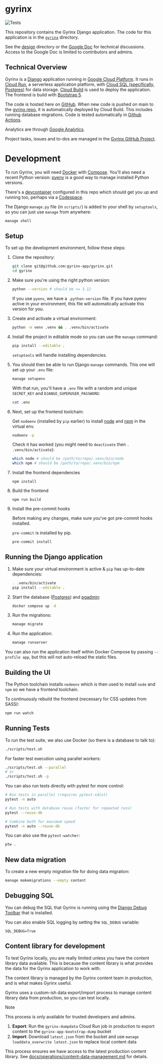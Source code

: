 # gyrinx

![Tests](https://github.com/gyrinx-app/content/actions/workflows/test.yaml/badge.svg)

This repository contains the Gyrinx Django application. The code for this application is in the [`gyrinx`](./gyrinx/) directory.

See the [design](./design/) directory or the [Google Doc](https://docs.google.com/document/d/1seKmLBz2L4bGPeHfUxjgl39BJ27-O1Fb0MlJWfmLQFE/edit?tab=t.5q9jh7it524z) for technical discussions. Access to the Google Doc is limited to contributors and admins.

## Technical Overview

Gyrinx is a [Django](https://www.djangoproject.com/) application running in [Google Cloud Platform](https://console.cloud.google.com/). It runs in [Cloud Run](https://cloud.google.com/run), a serverless application platform, with [Cloud SQL (specifically, Postgres)](https://cloud.google.com/sql/postgresql) for data storage. [Cloud Build](https://cloud.google.com/build) is used to deploy the application. The frontend is build with [Bootstrap 5](https://getbootstrap.com/docs/5.0/getting-started/introduction/).

The code is hosted here on [GitHub](https://github.com/gyrinx-app). When new code is pushed on main to the [gyrinx repo](https://github.com/gyrinx-app/gyrinx), it is automatically deployed by Cloud Build. This includes running database migrations. Code is tested automatically in [Github Actions](https://github.com/gyrinx-app/gyrinx/actions).

Analytics are through [Google Analytics](https://analytics.google.com/analytics/web/#/p470310767/reports/intelligenthome?params=_u..nav%3Dmaui).

Project tasks, issues and to-dos are managed in the [Gyrinx GitHub Project](https://github.com/orgs/gyrinx-app/projects/1).

# Development

To run Gyrinx, you will need [Docker](https://docs.docker.com/get-started/get-docker/) with [Compose](https://docs.docker.com/compose/gettingstarted/). You'll also need a recent Python version: [pyenv](https://github.com/pyenv/pyenv) is a good way to manage installed Python versions.

There's a [devcontainer](https://code.visualstudio.com/docs/devcontainers/containers) configured in this repo which should get you up and running too, perhaps via a [Codespace](https://github.com/features/codespaces).

The Django `manage.py` file (in `scripts/`) is added to your shell by `setuptools`, so you can just use `manage` from anywhere:

```bash
manage shell
```

## Setup

To set up the development environment, follow these steps:

1. Clone the repository:

    ```bash
    git clone git@github.com:gyrinx-app/gyrinx.git
    cd gyrinx
    ```

2. Make sure you're using the right python version:

    ```bash
    python --version # should be >= 3.12
    ```

    If you use `pyenv`, we have a `.python-version` file. If you have pyenv active in your environment, this file will automatically activate this version for you.

3. Create and activate a virtual environment:

    ```bash
    python -m venv .venv && . .venv/bin/activate
    ```

4. Install the project in editable mode so you can use the `manage` command:

    ```bash
    pip install --editable .
    ```

    `setuptools` will handle installing dependencies.

5. You should then be able to run Django `manage` commands. This one will set up your `.env` file:

    ```bash
    manage setupenv
    ```

    With that run, you'll have a `.env` file with a random and unique `SECRET_KEY` and `DJANGO_SUPERUSER_PASSWORD`:

    ```bash
    cat .env
    ```

6. Next, set up the frontend toolchain:

    Get `nodeenv` (installed by `pip` earlier) to install [node](https://nodejs.org/en) and [npm](https://www.npmjs.com/) in the virtual env.

    ```bash
    nodeenv -p
    ```

    Check it has worked (you might need to `deactivate` then `. .venv/bin/activate`):

    ```bash
    which node # should be /path/to/repo/.venv/bin/node
    which npm # should be /path/to/repo/.venv/bin/npm
    ```

7. Install the frontend dependencies

    ```
    npm install
    ```

8. Build the frontend

    ```
    npm run build
    ```

9. Install the pre-commit hooks

    Before making any changes, make sure you've got pre-commit hooks installed.

    `pre-commit` is installed by pip.

    ```bash
    pre-commit install
    ```

## Running the Django application

1. Make sure your virtual environment is active & `pip` has up-to-date dependencies:

    ```bash
    . .venv/bin/activate
    pip install --editable .
    ```

2. Start the database ([Postgres](https://www.docker.com/blog/how-to-use-the-postgres-docker-official-image/#Using-Docker-Compose)) and [pgadmin](https://www.pgadmin.org/):

    ```bash
    docker compose up -d
    ```

3. Run the migrations:

    ```bash
    manage migrate
    ```

4. Run the application:

    ```bash
    manage runserver
    ```

You can also run the application itself within Docker Compose by passing `--profile app`, but this will not auto-reload the static files.

## Building the UI

The Python toolchain installs `nodeenv` which is then used to install `node` and `npm` so we have a frontend toolchain.

To continuously rebuild the frontend (necessary for CSS updates from SASS):

```bash
npm run watch
```

## Running Tests

To run the test suite, we also use Docker (so there is a database to talk to):

```bash
./scripts/test.sh
```

For faster test execution using parallel workers:

```bash
./scripts/test.sh --parallel
# or
./scripts/test.sh -p
```

You can also run tests directly with pytest for more control:

```bash
# Run tests in parallel (requires pytest-xdist)
pytest -n auto

# Run tests with database reuse (faster for repeated runs)
pytest --reuse-db

# Combine both for maximum speed
pytest -n auto --reuse-db
```

You can also use the `pytest-watcher`:

```bash
ptw .
```

## New data migration

To create a new empty migration file for doing data migration:

```bash
manage makemigrations --empty content
```

## Debugging SQL

You can debug the SQL that Gyrinx is running using the [Django Debug Toolbar](https://django-debug-toolbar.readthedocs.io/en/latest/) that is installed.

You can also enable SQL logging by setting the `SQL_DEBUG` variable:

```
SQL_DEBUG=True
```

## Content library for development

To test Gyrinx locally, you are really limited unless you have the content library data available. This is because the content library is what provides the data for the Gyrinx application to work with.

The content library is managed by the Gyrinx content team in production, and is what makes Gyrinx useful.

Gyrinx uses a custom-ish data export/import process to manage content library data from production, so you can test locally.

> [!NOTE]
> This process is only available for trusted developers and admins.

1. **Export**: Run the `gyrinx-dumpdata` Cloud Run job in production to export content to the `gyrinx-app-bootstrap-dump` bucket
2. **Import**: Download `latest.json` from the bucket and use `manage loaddata_overwrite latest.json` to replace local content data

This process ensures we have access to the latest production content library. See [docs/operations/content-data-management.md](docs/operations/content-data-management.md) for details.
